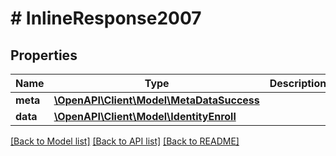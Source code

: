 # # InlineResponse2007

## Properties

Name | Type | Description | Notes
------------ | ------------- | ------------- | -------------
**meta** | [**\OpenAPI\Client\Model\MetaDataSuccess**](MetaDataSuccess.md) |  | [optional] 
**data** | [**\OpenAPI\Client\Model\IdentityEnroll**](IdentityEnroll.md) |  | [optional] 

[[Back to Model list]](../../README.md#documentation-for-models) [[Back to API list]](../../README.md#documentation-for-api-endpoints) [[Back to README]](../../README.md)


